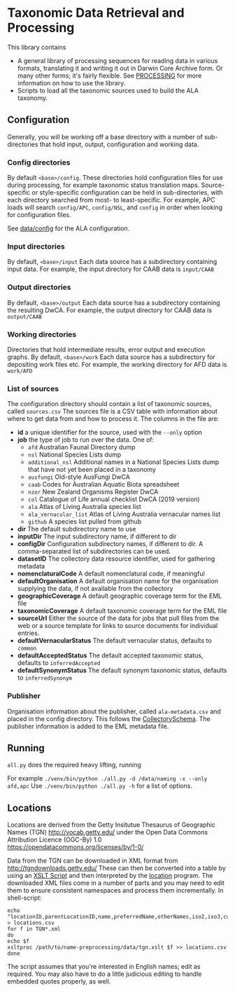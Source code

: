 # Taxonomic Data Retrieval and Processing

This library contains

* A general library of processing sequences for reading data in various formats,
  translating it and writing it out in Darwin Core Archive form.
  Or many other forms; it's fairly flexible.
  See [PROCESSING](PROCESSING.md) for more information on how to use the library.
* Scripts to load all the taxonomic sources used to build the ALA taxonomy.

## Configuration

Generally, you will be working off a base directory with a number of sub-directories
that hold input, output, configuration and working data.

### Config directories

By default `<base>/config`.
These directories hold configuration files for use during processing,
for example taxonomic status translation maps.
Source-specific or style-specific configuration can be held in sub-directories,
with each directory searched from most- to least-specific.
For example, APC loads will search `config/APC`, `config/NSL`, and `config`
in order when looking for configuration files.

See [data/config](data/config) for the ALA configuration.

### Input directories

By default, `<base>/input`
Each data source has a subdirectory containing input data.
For example, the input directory for CAAB data is `input/CAAB`

### Output directories

By default, `<base>/output`
Each data source has a subdirectory containing the resulting DwCA.
For example, the output directory for CAAB data is `output/CAAB`

### Working directories

Directories that hold intermediate results, error output and execution graphs.
By default, `<base>/work`
Each data source has a subdirectory for depositing work files etc.
For example, the working directory for AFD data is `work/AFD`

### List of sources

The configuration directory should contain a list of taxonomic sources, called `sources.csv` 
The sources file is a CSV table with information about where to get data from and how to process it.
The columns in the file are:

* **id** a unique identifier for the source, used with the `--only` option
* **job** the type of job to run over the data. One of:
  * `afd` Australian Faunal Directory dump
  * `nsl` National Species Lists dump
  * `additional_nsl` Additional names in a National Species Lists dump that have not yet been placed in a taxonomy
  * `ausfungi` Old-style AusFungi DwCA
  * `caab` Codes for Australian Aquatic Biota spreadsheet
  * `nzor` New Zealand Organisms Register DwCA
  * `col` Catalogue of Life annual checklist DwCA (2019 version)
  * `ala` Atlas of Living Australia species list
  * `ala_vernacular_list` Atlas of Living Australia vernacular names list
  * `github` A species list pulled from github
* **dir** The default subdirectory name to use 
* **inputDir** The input subdirectory name, if different to dir 
* **configDir** Configuration subdirectory names, if different to dir. 
  A comma-separated list of subdirectories can be used. 
* **datasetID** The collectory data resource identifier, used for gathering metadata 
* **nomenclaturalCode** A default nomenclatural code, if meaningful
* **defaultOrganisation** A default organisation name for the organisation supplying the data, if not available from the collectory
* **geographicCoverage** A default geographic coverage term for the EML file
* **taxonomicCoverage** A default taxonomic coverage term for the EML file
* **sourceUrl** Either the source of the data for jobs that pull files from the web or a source template for links to source documents for individual entries.
* **defaultVernacularStatus** The default vernacular status, defaults to `common`
* **defaultAcceptedStatus** The default accepted taxonomic status, defaults to `inferredAccepted`
* **defaultSynonymStatus** The default synonym taxonomic status, defaults to `inferredSynonym`
### Publisher

Organisation information about the publisher, called `ala-metadata.csv` and placed in the config directory.
This follows the [CollectorySchema](ala/schema.py).
The publisher information is added to the EML metadata file.

## Running

`all.py` does the required heavy lifting, running 

For example `./venv/bin/python ./all.py -d /data/naming -x --only afd,apc`
Use `./venv/bin/python ./all.py -h` for a list of options.

## Locations

Locations are derived from the Getty Insitutue Thesaurus of Geographic Names (TGN) http://vocab.getty.edu/
under the Open Data Commons Attribution Licence (OGC-By) 1.0 https://opendatacommons.org/licenses/by/1-0/

Data from the TGN can be downloaded in XML format from http://tgndownloads.getty.edu/
These can then be converted into a table by using an [XSLT Script](data/tgn.xslt) and
then interpreted by the [location](location/location.py) program.
The downloaded XML files come in a number of parts and you may need to edit them to 
ensure consistent namespaces and process them incrementally.
In shell-script:

```shell
echo "locationID,parentLocationID,name,preferredName,otherNames,iso2,iso3,currency,type,decimalLatitude,decimalLongitude" > locations.csv
for f in TGN*.xml
do
echo $f
xsltproc /path/to/name-preprocessing/data/tgn.xslt $f >> locations.csv
done
```

The script assumes that you're interested in English names; edit as required.
You may also have to do a little judicious editing to handle embedded quotes properly,
as well.